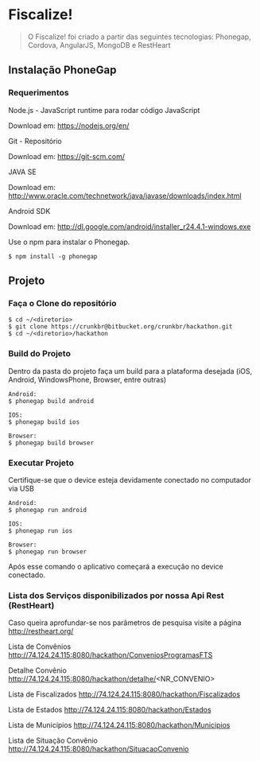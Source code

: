 # Fiscalize!


> O Fiscalize! foi criado a partir das seguintes tecnologias:
Phonegap, Cordova, AngularJS, MongoDB e RestHeart

## Instalação PhoneGap

### Requerimentos
Node.js - JavaScript runtime para rodar código JavaScript

Download em: https://nodejs.org/en/

Git - Repositório

Download em: https://git-scm.com/

JAVA SE

Download em: http://www.oracle.com/technetwork/java/javase/downloads/index.html

Android SDK

Download em: http://dl.google.com/android/installer_r24.4.1-windows.exe

Use o npm para instalar o Phonegap.

    $ npm install -g phonegap

## Projeto

### Faça o Clone do repositório

    $ cd ~/<diretorio>
    $ git clone https://crunkbr@bitbucket.org/crunkbr/hackathon.git
    $ cd ~/<diretorio>/hackathon

### Build do Projeto

Dentro da pasta do projeto faça um build para a plataforma desejada (iOS, Android, WindowsPhone, Browser, entre outras)

    Android:
    $ phonegap build android

    IOS:
    $ phonegap build ios

    Browser:
    $ phonegap build browser

### Executar Projeto

Certifique-se que o device esteja devidamente conectado no computador via USB

    Android:
    $ phonegap run android

    IOS:
    $ phonegap run ios

    Browser:
    $ phonegap run browser


Após esse comando o aplicativo começará a execução no device conectado.

### Lista dos Serviços disponibilizados por nossa Api Rest (RestHeart) 

Caso queira aprofundar-se nos parâmetros de pesquisa visite a página http://restheart.org/

Lista de Convênios
http://74.124.24.115:8080/hackathon/ConveniosProgramasFTS

Detalhe Convênio
http://74.124.24.115:8080/hackathon/detalhe/<NR_CONVENIO>

Lista de Fiscalizados
http://74.124.24.115:8080/hackathon/Fiscalizados

Lista de Estados
http://74.124.24.115:8080/hackathon/Estados

Lista de Municípios
http://74.124.24.115:8080/hackathon/Municipios

Lista de Situação Convênio
http://74.124.24.115:8080/hackathon/SituacaoConvenio